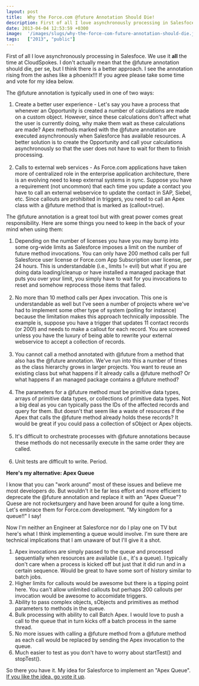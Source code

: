 ```yaml
---
layout: post
title:  Why the Force.com @future Annotation Should Die!
description: First of all I love asynchronously processing in Salesfoce. We use it all  the time at CloudSpokes. I dont actually mean that the @future annotation should die, per se, but I think there is a better approach. I see the annotation rising from the ashes like a phoenix!!! If you agree please take some time and vote for my idea below. The @future annotation is typically used in one of two ways- 1. Create a better user experience - Lets say you have a process that whenever   an Opportunity is created
date: 2013-04-04 12:53:59 +0300
image:  '/images/slugs/why-the-force-com-future-annotation-should-die.jpg'
tags:   ["2013", "public"]
---
```

<p>First of all I love asynchronously processing in Salesfoce. We use it <strong>all</strong> the time at CloudSpokes. I don't actually mean that the @future annotation should die, per se, but I think there is a better approach. I see the annotation rising from the ashes like a phoenix!!! If you agree please take some time and vote for my idea below.</p>
<p>The @future annotation is typically used in one of two ways:</p>
<ol>
<li>Create a better user experience - Let's say you have a process that whenever an Opportunity is created a number of calculations are made on a custom object. However, since these calculations don't affect what the user is currently doing, why make them wait as these calculations are made? Apex methods marked with the @future annotation are executed asynchronously when Salesforce has available resources. A better solution is to create the Opportunity and call your calculations asynchronously so that the user does not have to wait for them to finish processing.</li><br/>
<li>Calls to external web services - As Force.com applications have taken more of centralized role in the enterprise application architecture, there is an evolving need to keep external systems in sync. Suppose you have a requirement (not uncommon) that each time you update a contact you have to call an external webservice to update the contact in SAP, Siebel, etc. Since callouts are prohibited in triggers, you need to call an Apex class with a @future method that is marked as (callout=true).</li>
</ol>
<p>The @future annotation is a great tool but with great power comes great responsibility. Here are some things you need to keep in the back of your mind when using them:</p>
<ol>
<li>Depending on the number of licenses you have you may bump into some org-wide limits as Salesforce imposes a limit on the number of future method invocations. You can only have 200 method calls per full Salesforce user license or Force.com App Subscription user license, per 24 hours. This is understandable (i.e., limits != evil) but what if you are doing data loading/cleanup or have installed a managed package that puts you over your limit, you simply have to wait for you invocations to reset and somehow reprocess those items that failed.</li><br/>
<li>No more than 10 method calls per Apex invocation. This one is understandable as well but I've seen a number of projects where we've had to implement some other type of system (polling for instance) because the limitation makes this approach technically impossible. The example is, suppose you have a trigger that updates 11 contact records (or 200!) and needs to make a callout for each record. You are screwed unless you have the luxury of being able to rewrite your external webservice to accept a collection of records.</li><br/>
<li>You cannot call a method annotated with @future from a method that also has the @future annotation. We've run into this a number of times as the class hierarchy grows in larger projects. You want to reuse an existing class but what happens if it already calls a @future method? Or what happens if an managed package contains a @future method?</li><br/>
<li>The parameters for a @future method must be primitive data types, arrays of primitive data types, or collections of primitive data types. Not a big deal as you can typically pass the IDs of the affected records and query for them. But doesn't that seem like a waste of resources if the Apex that calls the @future method already holds these records? It would be great if you could pass a collection of sObject or Apex objects.</li><br/>
<li>It's difficult to orchestrate processes with @future annotations because these methods do not necessarily execute in the same order they are called.</li><br/>
<li>Unit tests are difficult to write. Period.</li>
</ol>
<p><strong>Here's my alternative: Apex Queue</strong></p>
<p>I know that you can "work around" most of these issues and believe me most developers do. But wouldn't it be far less effort and more efficient to deprecate the @future annotation and replace it with an "Apex Queue"? Quese are not rocketsurgery and have been around for quite a long time. Let's embrace them for Force.com development. "My kingdom for a queue!!" I say!</p>
<p>Now I'm neither an Engineer at Salesforce nor do I play one on TV but here's what I think implementing a queue would involve. I'm sure there are technical implications that I am unaware of but I'll give it a shot.</p>
<ol>
<li>Apex invocations are simply passed to the queue and processed sequentially when resources are available (i.e., it's a queue). I typically don't care when a process is kicked off but just that it did run and in a certain sequence. Would be great to have some sort of history similar to batch jobs.<br/></li>
<li>Higher limits for callouts would be awesome but there is a tipping point here. You can't allow unlimited callouts but perhaps 200 callouts per invocation would be awesome to accomidate triggers.<br/></li>
<li>Ability to pass complex objects, sObjects and primitives as method parameters to methods in the queue. <br/></li>
<li>Bulk processing with ability to call Batch Apex. I would love to push a call to the queue that in turn kicks off a batch process in the same thread.<br/></li>
<li>No more issues with calling a @future method from a @future method as each call would be replaced by sending the Apex invocation to the queue.<br/></li>
<li>Much easier to test as you don't have to worry about startTest() and stopTest().</li>
</ol>
<p>So there you have it. My idea for Salesforce to implement an "Apex Queue". <a href="https://success.salesforce.com/ideaView?id=08730000000kmjRAAQ" target="_blank">If you like the idea, go vote it up</a>.</p>

